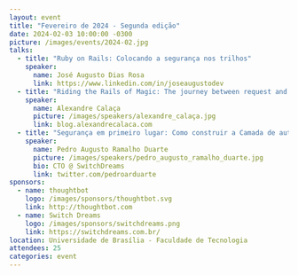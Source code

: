 ```yaml
---
layout: event
title: "Fevereiro de 2024 - Segunda edição"
date: 2024-02-03 10:00:00 -0300
picture: /images/events/2024-02.jpg
talks:
  - title: "Ruby on Rails: Colocando a segurança nos trilhos"
    speaker:
      name: José Augusto Dias Rosa
      link: https://www.linkedin.com/in/joseaugustodev
  - title: "Riding the Rails of Magic: The journey between request and response"
    speaker:
      name: Alexandre Calaça
      picture: /images/speakers/alexandre_calaça.jpg
      link: blog.alexandrecalaca.com
  - title: "Segurança em primeiro lugar: Como construir a Camada de autorização para sua aplicação Rails"
    speaker:
      name: Pedro Augusto Ramalho Duarte
      picture: /images/speakers/pedro_augusto_ramalho_duarte.jpg
      bio: CTO @ SwitchDreams
      link: twitter.com/pedroarduarte
sponsors:
  - name: thoughtbot
    logo: /images/sponsors/thoughtbot.svg
    link: http://thoughtbot.com
  - name: Switch Dreams
    logo: /images/sponsors/switchdreams.png
    link: https://switchdreams.com.br/
location: Universidade de Brasília - Faculdade de Tecnologia
attendees: 25
categories: event
---
```

